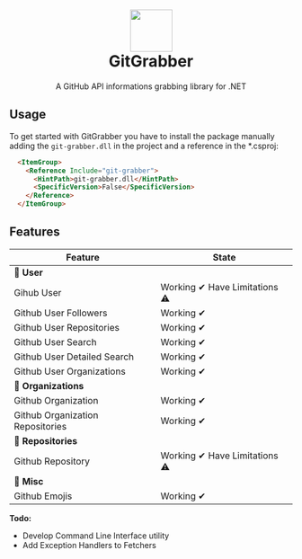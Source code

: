 <h1 align="center">
  <img src="https://i.imgur.com/JnSjFjJ.png" width="75px">
  <br>
  GitGrabber
</h1>
<p align="center">A GitHub API informations grabbing library for .NET</p>

## Usage
To get started with GitGrabber you have to install the package manually adding the `git-grabber.dll` in the project and
a reference in the *.csproj:
```html
  <ItemGroup>
    <Reference Include="git-grabber">
      <HintPath>git-grabber.dll</HintPath>
      <SpecificVersion>False</SpecificVersion> 
    </Reference>
  </ItemGroup>
```

## Features
| Feature | State |
| --- | ----------- |
| 🔵 **User** |
| Gihub User | Working ✔ Have Limitations ⚠ |
| Github User Followers | Working ✔ |
| Github User Repositories | Working ✔ |
| Github User Search | Working ✔ |
| Github User Detailed Search | Working ✔ |
| Github User Organizations | Working ✔ |
| 🔵 **Organizations** |
| Github Organization | Working ✔ |
| Github Organization Repositories | Working ✔ |
| 🔵 **Repositories** |
| Github Repository | Working ✔ Have Limitations ⚠ |
| 🔵 **Misc** |
| Github Emojis | Working ✔ |

**Todo:**
- Develop Command Line Interface utility
- Add Exception Handlers to Fetchers

